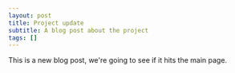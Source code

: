 ```yaml
---
layout: post 
title: Project update
subtitle: A blog post about the project
tags: []
---
```


This is a new blog post, we're going to see if it hits the main page. 

